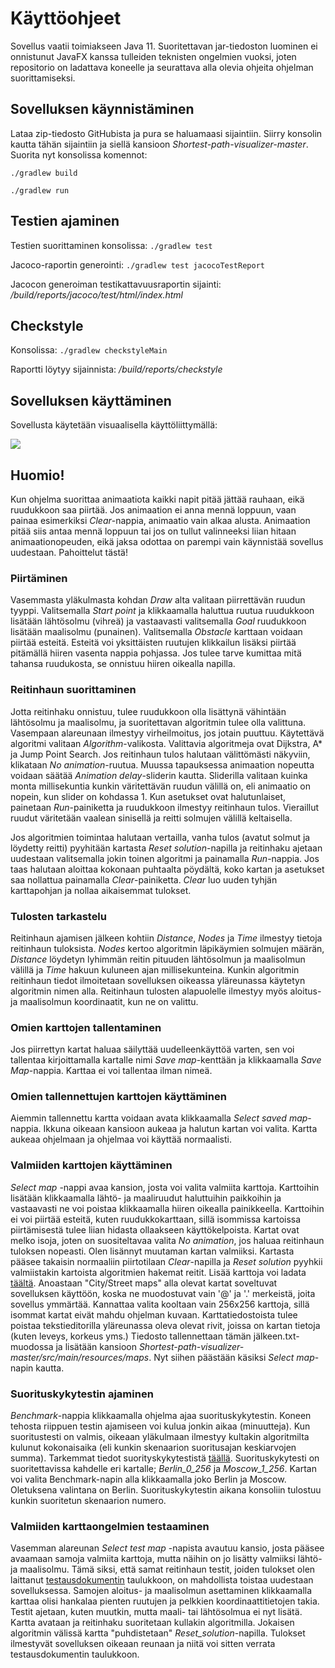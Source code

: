 # Käyttöohjeet
Sovellus vaatii toimiakseen Java 11. Suoritettavan jar-tiedoston luominen ei onnistunut JavaFX kanssa tulleiden teknisten ongelmien vuoksi, joten repositorio on ladattava koneelle ja seurattava alla olevia ohjeita ohjelman suorittamiseksi.

## Sovelluksen käynnistäminen
Lataa zip-tiedosto GitHubista ja pura se haluamaasi sijaintiin. Siirry konsolin kautta tähän sijaintiin ja siellä kansioon _Shortest-path-visualizer-master_.
Suorita nyt konsolissa komennot:

`./gradlew build`

`./gradlew run`

## Testien ajaminen

Testien suorittaminen konsolissa: `./gradlew test`

Jacoco-raportin generointi: `./gradlew test jacocoTestReport`

Jacocon generoiman testikattavuusraportin sijainti: _/build/reports/jacoco/test/html/index.html_

## Checkstyle
Konsolissa:
`./gradlew checkstyleMain`

Raportti löytyy sijainnista: _/build/reports/checkstyle_

## Sovelluksen käyttäminen
Sovellusta käytetään visuaalisella käyttöliittymällä: 

![](https://github.com/chipfrog/Shortest-path-visualizer/blob/master/dokumentaatio/final_ui.png)

## Huomio!
Kun ohjelma suorittaa animaatiota kaikki napit pitää jättää rauhaan, eikä ruudukkoon saa piirtää. Jos animaation ei anna mennä loppuun, vaan painaa esimerkiksi _Clear_-nappia, animaatio vain alkaa alusta. Animaation pitää siis antaa mennä loppuun tai jos on tullut valinneeksi liian hitaan animaationopeuden, eikä jaksa odottaa on parempi vain käynnistää sovellus uudestaan. Pahoittelut tästä!

### Piirtäminen
Vasemmasta yläkulmasta kohdan _Draw_ alta valitaan piirrettävän ruudun tyyppi. Valitsemalla _Start point_ ja klikkaamalla haluttua ruutua ruudukkoon lisätään lähtösolmu (vihreä) ja vastaavasti valitsemalla _Goal_ ruudukkoon lisätään maalisolmu (punainen). Valitsemalla _Obstacle_ karttaan voidaan piirtää esteitä. Esteitä voi yksittäisten ruutujen klikkailun lisäksi piirtää pitämällä hiiren vasenta nappia pohjassa. Jos tulee tarve kumittaa mitä tahansa ruudukosta, se onnistuu hiiren oikealla napilla.

### Reitinhaun suorittaminen
Jotta reitinhaku onnistuu, tulee ruudukkoon olla lisättynä vähintään lähtösolmu ja maalisolmu, ja suoritettavan algoritmin tulee olla valittuna. Vasempaan alareunaan ilmestyy virheilmoitus, jos jotain puuttuu. Käytettävä algoritmi valitaan _Algorithm_-valikosta. Valittavia algoritmeja ovat Dijkstra, A* ja Jump Point Search. Jos reitinhaun tulos halutaan välittömästi näkyviin, klikataan _No animation_-ruutua. Muussa tapauksessa animaation nopeutta voidaan säätää _Animation delay_-sliderin kautta. Sliderilla valitaan kuinka monta millisekuntia kunkin väritettävän ruudun välillä on, eli animaatio on nopein, kun slider on kohdassa 1. Kun asetukset ovat halutunlaiset, painetaan _Run_-painiketta ja ruudukkoon ilmestyy reitinhaun tulos. Vieraillut ruudut väritetään vaalean sinisellä ja reitti solmujen välillä keltaisella. 

Jos algoritmien toimintaa halutaan vertailla, vanha tulos (avatut solmut ja löydetty reitti) pyyhitään kartasta _Reset solution_-napilla ja reitinhaku ajetaan uudestaan valitsemalla jokin toinen algoritmi ja painamalla _Run_-nappia. Jos taas halutaan aloittaa kokonaan puhtaalta pöydältä, koko kartan ja asetukset saa nollattua painamalla _Clear_-painiketta. _Clear_ luo uuden tyhjän karttapohjan ja nollaa aikaisemmat tulokset. 

### Tulosten tarkastelu
Reitinhaun ajamisen jälkeen kohtiin _Distance_, _Nodes_ ja _Time_ ilmestyy tietoja reitinhaun tuloksista. _Nodes_ kertoo algoritmin läpikäymien solmujen määrän, _Distance_ löydetyn lyhimmän reitin pituuden lähtösolmun ja maalisolmun välillä ja _Time_ hakuun kuluneen ajan millisekunteina. Kunkin algoritmin reitinhaun tiedot ilmoitetaan sovelluksen oikeassa yläreunassa käytetyn algoritmin nimen alla. Reitinhaun tulosten alapuolelle ilmestyy myös aloitus- ja maalisolmun koordinaatit, kun ne on valittu.

### Omien karttojen tallentaminen
Jos piirrettyn kartat haluaa säilyttää uudelleenkäyttöä varten, sen voi tallentaa kirjoittamalla kartalle nimi _Save map_-kenttään ja klikkaamalla _Save Map_-nappia. Karttaa ei voi tallentaa ilman nimeä.

### Omien tallennettujen karttojen käyttäminen
Aiemmin tallennettu kartta voidaan avata klikkaamalla _Select saved map_-nappia. Ikkuna oikeaan kansioon aukeaa ja halutun kartan voi valita. Kartta aukeaa ohjelmaan ja ohjelmaa voi käyttää normaalisti.

### Valmiiden karttojen käyttäminen
_Select map_ -nappi avaa kansion, josta voi valita valmiita karttoja. Karttoihin lisätään klikkaamalla lähtö- ja maaliruudut haluttuihin paikkoihin ja vastaavasti ne voi poistaa klikkaamalla hiiren oikealla painikkeella. Karttoihin ei voi piirtää esteitä, kuten ruudukkokarttaan, sillä isommissa kartoissa piirtämisestä tulee liian hidasta ollaakseen käyttökelpoista. Kartat ovat melko isoja, joten on suositeltavaa valita _No animation_, jos haluaa reitinhaun tuloksen nopeasti. Olen lisännyt muutaman kartan valmiiksi. Kartasta pääsee takaisin normaaliin piirtotilaan _Clear_-napilla ja _Reset solution_ pyyhkii valmiistakin kartoista algoritmien hakemat reitit. Lisää karttoja voi ladata [täältä](https://www.movingai.com/benchmarks/street/index.html). Anoastaan "City/Street maps" alla olevat kartat soveltuvat sovelluksen käyttöön, koska ne muodostuvat vain '@' ja '.' merkeistä, joita sovellus ymmärtää. Kannattaa valita kooltaan vain 256x256 karttoja, sillä isommat kartat eivät mahdu ohjelman kuvaan. Karttatiedostoista tulee poistaa tekstieditorilla yläreunassa oleva olevat rivit, joissa on kartan tietoja (kuten leveys, korkeus yms.)  Tiedosto tallennettaan tämän jälkeen.txt-muodossa ja lisätään kansioon _Shortest-path-visualizer-master/src/main/resources/maps_. Nyt siihen päästään käsiksi _Select map_-napin kautta.

### Suorituskykytestin ajaminen
_Benchmark_-nappia klikkaamalla ohjelma ajaa suorituskykytestin. Koneen tehosta riippuen testin ajamiseen voi kulua jonkin aikaa (minuutteja). Kun suoritustesti on valmis, oikeaan yläkulmaan ilmestyy kultakin algoritmilta kulunut kokonaisaika (eli kunkin skenaarion suoritusajan keskiarvojen summa). Tarkemmat tiedot suorityskykytestistä [täällä](https://github.com/chipfrog/Shortest-path-visualizer/blob/master/dokumentaatio/Testausdokumentti.md). Suorituskykytesti on suoritettavissa kahdelle eri kartalle; _Berlin_0_256_ ja _Moscow_1_256_. Kartan voi valita Benchmark-napin alla klikkaamalla joko Berlin ja Moscow. Oletuksena valintana on Berlin. Suorituskykytestin aikana konsoliin tulostuu kunkin suoritetun skenaarion numero.

### Valmiiden karttaongelmien testaaminen
Vasemman alareunan _Select test map_ -napista avautuu kansio, josta pääsee avaamaan samoja valmiita karttoja, mutta näihin on jo lisätty valmiiksi lähtö- ja maalisolmu. Tämä siksi, että samat reitinhaun testit, joiden tulokset olen laittanut [testausdokumentin](https://github.com/chipfrog/Shortest-path-visualizer/blob/master/dokumentaatio/Testausdokumentti.md) taulukkoon, on mahdollista toistaa uudestaan sovelluksessa. Samojen aloitus- ja maalisolmun asettaminen klikkaamalla karttaa olisi hankalaa pienten ruutujen ja pelkkien koordinaattitietojen takia. Testit ajetaan, kuten muutkin, mutta maali- tai lähtösolmua ei nyt lisätä. Kartta avataan ja reitinhaku suoritetaan kullakin algoritmilla. Jokaisen algoritmin välissä kartta "puhdistetaan" _Reset_solution_-napilla. Tulokset ilmestyvät sovelluksen oikeaan reunaan ja niitä voi sitten verrata testausdokumentin taulukkoon.
